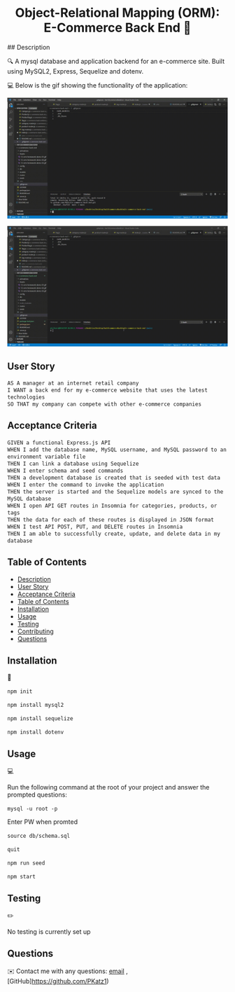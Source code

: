
<h1 align="center">Object-Relational Mapping (ORM): E-Commerce Back End 👋</h1>
  ## Description

🔍 A mysql database and application backend for an e-commerce site. Built using MySQL2, Express, Sequelize and dotenv.
  
💻 Below is the gif showing the functionality of the application:
  
![DB Instllation](./animations/installation.gif)

![DB Usage](./animations/usage.gif)

## User Story
  
```
AS A manager at an internet retail company
I WANT a back end for my e-commerce website that uses the latest technologies
SO THAT my company can compete with other e-commerce companies
```
  
## Acceptance Criteria
  
``` 
GIVEN a functional Express.js API
WHEN I add the database name, MySQL username, and MySQL password to an environment variable file
THEN I can link a database using Sequelize
WHEN I enter schema and seed commands
THEN a development database is created that is seeded with test data
WHEN I enter the command to invoke the application
THEN the server is started and the Sequelize models are synced to the MySQL database
WHEN I open API GET routes in Insomnia for categories, products, or tags
THEN the data for each of these routes is displayed in JSON format
WHEN I test API POST, PUT, and DELETE routes in Insomnia
THEN I am able to successfully create, update, and delete data in my database
```
  
## Table of Contents
- [Description](#description)
- [User Story](#user-story)
- [Acceptance Criteria](#acceptance-criteria)
- [Table of Contents](#table-of-contents)
- [Installation](#installation)
- [Usage](#usage)
- [Testing](#testing)
- [Contributing](#contributing)
- [Questions](#questions)

## Installation
💾   
  
`npm init`

`npm install mysql2`

`npm install sequelize`

`npm install dotenv`
  
## Usage
💻   
  
Run the following command at the root of your project and answer the prompted questions:

`mysql -u root -p`

Enter PW when promted

`source db/schema.sql`

`quit`

`npm run seed`
  
`npm start`

## Testing
✏️

No testing is currently set up


## Questions
✉️ Contact me with any questions: [email](mailto:pkatz@finkkatz.com) , [GitHub]https://github.com/PKatz1)<br />